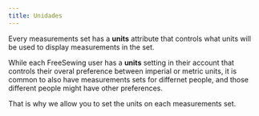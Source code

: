 ```yaml
---
title: Unidades
---
```


Every measurements set has a **units** attribute that controls what units will be used to display measurements in the set.

While each FreeSewing user has a **units** setting in their account that controls their overal preference between imperial or metric units, it is common to also have measurements sets for differnet people, and those different people might have other preferences.

That is why we allow you to set the units on each measurements set.

